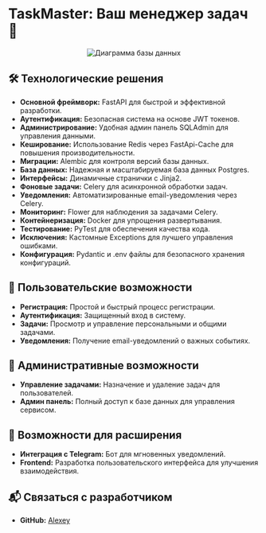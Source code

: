 # TaskMaster: Ваш менеджер задач 🚀

<div align='center'>
        <img src="https://i.ibb.co/25Nn6gZ/oj-Hn3-GGp-Yh-Q.jpg" alt="Диаграмма базы данных">
</div>

## 🛠 Технологические решения
- **Основной фреймворк:** FastAPI для быстрой и эффективной разработки.
- **Аутентификация:** Безопасная система на основе JWT токенов.
- **Администрирование:** Удобная админ панель SQLAdmin для управления данными.
- **Кеширование:** Использование Redis через FastApi-Cache для повышения производительности.
- **Миграции:** Alembic для контроля версий базы данных.
- **База данных:** Надежная и масштабируемая база данных Postgres.
- **Интерфейсы:** Динамичные странички с Jinja2.
- **Фоновые задачи:** Celery для асинхронной обработки задач.
- **Уведомления:** Автоматизированные email-уведомления через Celery.
- **Мониторинг:** Flower для наблюдения за задачами Celery.
- **Контейнеризация:** Docker для упрощения развертывания.
- **Тестирование:** PyTest для обеспечения качества кода.
- **Исключения:** Кастомные Exceptions для лучшего управления ошибками.
- **Конфигурация:** Pydantic и .env файлы для безопасного хранения конфигураций.

## 👥 Пользовательские возможности
- **Регистрация:** Простой и быстрый процесс регистрации.
- **Аутентификация:** Защищенный вход в систему.
- **Задачи:** Просмотр и управление персональными и общими задачами.
- **Уведомления:** Получение email-уведомлений о важных событиях.

## 🔐 Административные возможности
- **Управление задачами:** Назначение и удаление задач для пользователей.
- **Админ панель:** Полный доступ к базе данных для управления сервисом.

## 🌟 Возможности для расширения
- **Интеграция с Telegram:** Бот для мгновенных уведомлений.
- **Frontend:** Разработка пользовательского интерфейса для улучшения взаимодействия.

## 📬 Связаться с разработчиком
- **GitHub:** [Alexey](https://github.com/xOstWinDx)
